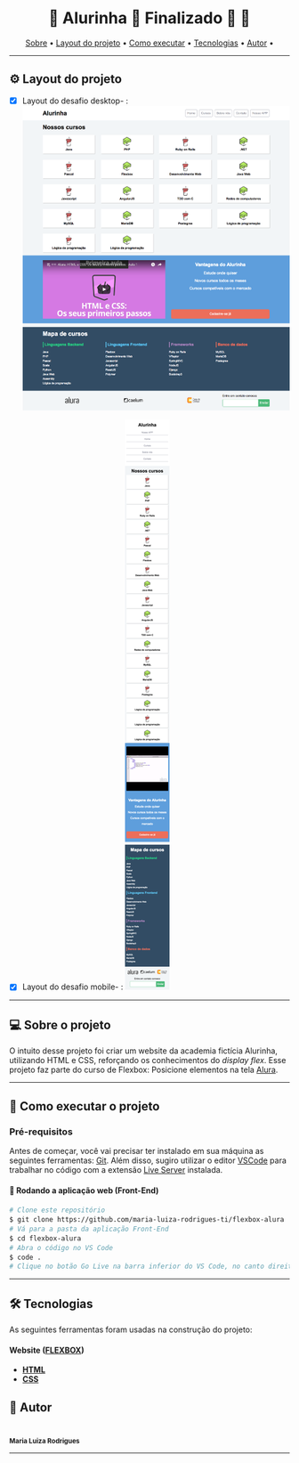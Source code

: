 

<h1 align="center"> 
	🚧 Alurinha 🚀 Finalizado 🚀 🚧
</h1>

<p align="center">
 <a href="#-sobre-o-projeto">Sobre</a> •
  <a href="#-intruções-do-projeto">Layout do projeto</a> •
 <a href="#-como-executar-o-projeto">Como executar</a> • 
 <a href="#-tecnologias">Tecnologias</a> • 
 <a href="#-autor">Autor</a> • 
</p>

---

## ⚙️ Layout do projeto

- [x] Layout do desafio desktop- : ![Screenshot](/layouts/alurinha-layout-desktop.png)

- [x] Layout do desafio mobile- : ![Screenshot](/layouts/alurinha-layout-mobile.png)
---

## 💻 Sobre o projeto

O intuito desse projeto foi criar um website da academia fictícia Alurinha, utilizando HTML e CSS, reforçando os conhecimentos do *display flex*. Esse projeto faz parte do curso de Flexbox: Posicione elementos na tela [Alura](https://www.alura.com.br/).


---

## 🚀 Como executar o projeto

### Pré-requisitos

Antes de começar, você vai precisar ter instalado em sua máquina as seguintes ferramentas:
[Git](https://git-scm.com).
Além disso, sugiro utilizar o editor [VSCode](https://code.visualstudio.com/) para trabalhar no código com a extensão [Live Server](https://marketplace.visualstudio.com/items?itemName=ritwickdey.LiveServer) instalada.

#### 🧭 Rodando a aplicação web (Front-End)

```bash
# Clone este repositório
$ git clone https://github.com/maria-luiza-rodrigues-ti/flexbox-alura
# Vá para a pasta da aplicação Front-End
$ cd flexbox-alura
# Abra o código no VS Code
$ code .
# Clique no botão Go Live na barra inferior do VS Code, no canto direito
```

---

## 🛠 Tecnologias

As seguintes ferramentas foram usadas na construção do projeto:

#### **Website**  ([FLEXBOX](https://developer.mozilla.org/pt-BR/docs/Web/CSS/CSS_Flexible_Box_Layout/Basic_Concepts_of_Flexbox))

-   **[HTML](https://developer.mozilla.org/en-US/docs/Web/HTML)**
-   **[CSS](https://developer.mozilla.org/en-US/docs/Web/CSS)**

## 🦸 Autor

 <img style="border-radius: 50%;" src="https://avatars.githubusercontent.com/u/86676797?v=4" width="100px;" alt=""/>
 <br />
 <sub><b>Maria Luiza Rodrigues</b></sub></a>

---